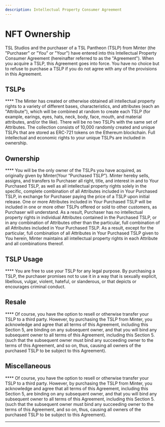 ```yaml
---
description: Intellectual Property Consumer Agreement
---
```


# NFT Ownership

&#x20;    TSL Studios and the purchaser of a TSL Pantheon (TSLP) from Minter (the "Purchaser" or "You" or "Your") have entered into this Intellectual Property Consumer Agreement (hereinafter referred to as the "Agreement"). When you acquire a TSLP, this Agreement goes into force. You have no choice but to refuse to purchase a TSLP if you do not agree with any of the provisions in this Agreement.



## **TSLPs**

&#x20;    ****     The Minter has created or otherwise obtained all intellectual property rights to a variety of different bases, characteristics, and attributes (each an "Attribute"), which will be combined at random to create each TSLP (for example, earings, eyes, hats, neck, body, face, mouth, and material attributes, and/or the like). There will be no two TSLPs with the same set of Attributes. The collection consists of 10,000 randomly created and unique TSLPs that are stored as ERC-721 tokens on the Ethereum blockchain. Full intellectual and economic rights to your unique TSLPs are included in ownership.



## **Ownership**

&#x20;    ****     You will be the only owner of the TSLPs you have acquired, as originally given by Minter(Your “Purchased TSLP”). Minter hereby sells, assigns, and transfers to Purchaser all right, title, and interest in and to Your Purchased TSLP, as well as all intellectual property rights solely in the specific, complete combination of all Attributes included in Your Purchased TSLP, in exchange for Purchaser paying the price of a TSLP upon initial release. One or more Attributes included in Your Purchased TSLP will be included in one or more other TSLPs offered or sold to other customers, as Purchaser will understand. As a result, Purchaser has no intellectual property rights in individual Attributes contained in the Purchased TSLP, or in any combination of Attributes other than the particular, full combination of all Attributes included in Your Purchased TSLP. As a result, except for the particular, full combination of all Attributes in Your Purchased TSLP given to You herein, Minter maintains all intellectual property rights in each Attribute and all combinations thereof.



## **TSLP Usage**

&#x20;    ****     You are free to use your TSLP for any legal purpose. By purchasing a TSLP, the purchaser promises not to use it in a way that is sexually explicit, libellous, vulgar, violent, hateful, or slanderous, or that depicts or encourages criminal conduct.



## **Resale**

&#x20;    ****     Of course, you have the option to resell or otherwise transfer your TSLP to a third party. However, by purchasing the TSLP from Minter, you acknowledge and agree that all terms of this Agreement, including this Section 5, are binding on any subsequent owner, and that you will bind any subsequent owner to all terms of this Agreement, including this Section 5. (such that the subsequent owner must bind any succeeding owner to the terms of this Agreement, and so on, thus, causing all owners of the purchased TSLP to be subject to this Agreement).



## **Miscellaneous**

&#x20;    ****     Of course, you have the option to resell or otherwise transfer your TSLP to a third party. However, by purchasing the TSLP from Minter, you acknowledge and agree that all terms of this Agreement, including this Section 5, are binding on any subsequent owner, and that you will bind any subsequent owner to all terms of this Agreement, including this Section 5. (such that the subsequent owner must bind any succeeding owner to the terms of this Agreement, and so on, thus, causing all owners of the purchased TSLP to be subject to this Agreement).





****
